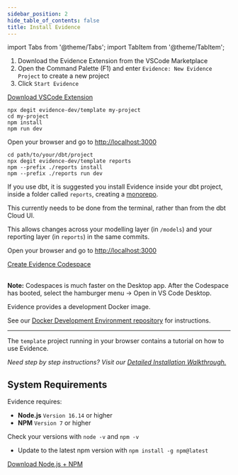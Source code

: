 ```yaml
---
sidebar_position: 2
hide_table_of_contents: false
title: Install Evidence
---
```


import Tabs from '@theme/Tabs';
import TabItem from '@theme/TabItem';

<Tabs>
<TabItem value="vscode" label="VSCode Extension" default>

1. Download the Evidence Extension from the VSCode Marketplace
2. Open the Command Palette (F1) and enter `Evidence: New Evidence Project` to create a new project
3. Click `Start Evidence`

<a class="external" href="https://marketplace.visualstudio.com/items?itemName=Evidence.evidence-vscode">
Download VSCode Extension
</a>

</TabItem>



<TabItem value="standalone" label="Command Line" default>

```shell
npx degit evidence-dev/template my-project
cd my-project
npm install
npm run dev
```

<p class="standard-margin">Open your browser and go to <a href="http://localhost:3000">http://localhost:3000</a></p>

</TabItem>

<TabItem value="dbt" label="With dbt">

```shell
cd path/to/your/dbt/project
npx degit evidence-dev/template reports
npm --prefix ./reports install
npm --prefix ./reports run dev
```

<p class="standard-margin">If you use dbt, it is suggested you install Evidence inside your dbt project, inside a folder called <code>reports</code>, creating a <a href="https://github.com/archiewood/analytics_monorepo">monorepo</a>.</p>
<p class="standard-margin">This currently needs to be done from the terminal, rather than from the dbt Cloud UI.</p>
<p class="standard-margin">This allows changes across your modelling layer (in <code>/models</code>) and your reporting layer (in <code>reports</code>) in the same commits.</p>
<p class="standard-margin">Open your browser and go to <a href="http://localhost:3000">http://localhost:3000</a></p>

</TabItem>

<TabItem value="codespaces" label="Codespaces">

<a class="external" href="https://github.com/codespaces/new?machine=standardLinux32gb&repo=399252557&ref=main&geo=UsEast">
Create Evidence Codespace
</a>
<br/><br/>

**Note:** Codespaces is much faster on the Desktop app. After the Codespace has booted, select the hamburger menu &rarr; Open in VS Code Desktop.

</TabItem>

<TabItem value="docker" label="Docker">
<p class="standard-margin">Evidence provides a development Docker image.</p>
<p class="standard-margin">See our <a href="https://github.com/evidence-dev/docker-devenv">Docker Development Environment repository</a> for instructions.</p>
</TabItem>
</Tabs>

<hr/>

The <code>template</code> project running in your browser contains a tutorial on how to use Evidence.

_Need step by step instructions? Visit our [Detailed Installation Walkthrough.](/guides/installation)_

## System Requirements

Evidence requires:

- **Node.js** `Version 16.14` or higher
- **NPM** `Version 7` or higher

Check your versions with `node -v` and `npm -v`

- Update to the latest npm version with `npm install -g npm@latest`

<a class="external" href="https://nodejs.org/en/download">Download Node.js + NPM</a>
